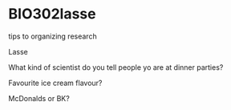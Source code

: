 # BIO302lasse
tips to organizing research

Lasse

What kind of scientist do you tell people yo are at dinner parties?

Favourite ice cream flavour?

McDonalds or BK?
